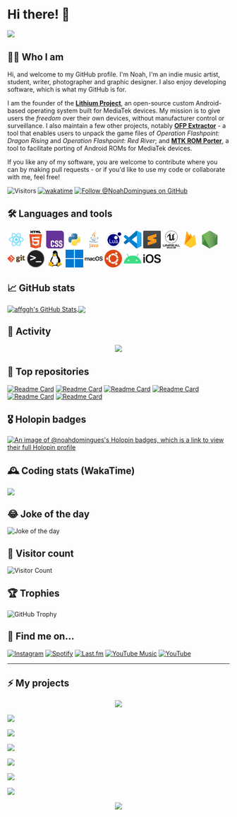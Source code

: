 # Hi there! 👋

[<img src="https://github.com/user-attachments/assets/c62c6e40-c86f-4790-ac95-bb3dbf80a00f">](https://discord.gg/3zbfaTNN7V)

## 🙋‍♂️ Who I am

Hi, and welcome to my GitHub profile. I'm Noah, I'm an indie music artist, student, writer, photographer and graphic designer. I also enjoy developing software, which is what my GitHub is for.

I am the founder of the **[Lithium Project](https://github.com/NoahDomingues/Lithium)**, an open-source custom Android-based operating system built for MediaTek devices. My mission is to give users the _freedom_ over their own devices, without manufacturer control or surveillance. I also maintain a few other projects, notably **[OFP Extractor](https://github.com/NoahDomingues/OFP-Extractor)** - a tool that enables users to unpack the game files of _Operation Flashpoint: Dragon Rising_ and _Operation Flashpoint: Red River_; and **[MTK ROM Porter](https://github.com/NoahDomingues/MTK-ROM-Porter)**, a tool to facilitate porting of Android ROMs for MediaTek devices.

If you like any of my software, you are welcome to contribute where you can by making pull requests - or if you'd like to use my code or collaborate with me, feel free!

![Visitors](https://visitor-badge.laobi.icu/badge?page_id=NoahDomingues.NoahDomingues) [![wakatime](https://wakatime.com/badge/user/ea04b493-bc6a-4ff5-88e9-17e7f6a3eb9e.svg)](https://wakatime.com/@ea04b493-bc6a-4ff5-88e9-17e7f6a3eb9e) [![Follow @NoahDomingues on GitHub](https://img.shields.io/github/followers/NoahDomingues?label=Follow&style=social)](https://github.com/NoahDomingues)

<!--
![GitHub commit activity](https://img.shields.io/github/commit-activity/w/NoahDomingues/Lithium?style=flat)
-->

## 🛠️ Languages and tools

<p align="left">
<a target="_blank" rel="noopener noreferrer" href="https://raw.githubusercontent.com/github/explore/80688e429a7d4ef2fca1e82350fe8e3517d3494d/topics/react/react.png"><img src="https://raw.githubusercontent.com/github/explore/80688e429a7d4ef2fca1e82350fe8e3517d3494d/topics/react/react.png" alt="REACT" style="max-width: 100%;" height="40"></a>
<a target="_blank" rel="noopener noreferrer" href="https://raw.githubusercontent.com/github/explore/80688e429a7d4ef2fca1e82350fe8e3517d3494d/topics/html/html.png"><img alt="HTML5" src="https://raw.githubusercontent.com/github/explore/80688e429a7d4ef2fca1e82350fe8e3517d3494d/topics/html/html.png" style="max-width: 100%;" height="40"></a>
<a target="_blank" rel="noopener noreferrer" href="https://raw.githubusercontent.com/github/explore/80688e429a7d4ef2fca1e82350fe8e3517d3494d/topics/css/css.png"><img src="https://raw.githubusercontent.com/github/explore/80688e429a7d4ef2fca1e82350fe8e3517d3494d/topics/css/css.png" alt="CSS" style="max-width: 100%;" height="40"></a>
<a target="_blank" rel="noopener noreferrer" href="https://raw.githubusercontent.com/github/explore/80688e429a7d4ef2fca1e82350fe8e3517d3494d/topics/python/python.png"><img src="https://raw.githubusercontent.com/github/explore/80688e429a7d4ef2fca1e82350fe8e3517d3494d/topics/python/python.png" alt="Python" style="max-width: 100%;" height="40"></a>
<a target="_blank" rel="noopener noreferrer" href="https://raw.githubusercontent.com/github/explore/80688e429a7d4ef2fca1e82350fe8e3517d3494d/topics/java/java.png"><img src="https://raw.githubusercontent.com/github/explore/80688e429a7d4ef2fca1e82350fe8e3517d3494d/topics/java/java.png" alt="Java" style="max-width: 100%;" height="40"></a>
<a target="_blank" rel="noopener noreferrer" href="https://raw.githubusercontent.com/github/explore/80688e429a7d4ef2fca1e82350fe8e3517d3494d/topics/lua/lua.png"><img src="https://raw.githubusercontent.com/github/explore/80688e429a7d4ef2fca1e82350fe8e3517d3494d/topics/lua/lua.png" alt="Lua" style="max-width: 100%;" height="40"></a>
<a target="_blank" rel="noopener noreferrer" href="https://raw.githubusercontent.com/github/explore/80688e429a7d4ef2fca1e82350fe8e3517d3494d/topics/visual-studio-code/visual-studio-code.png"><img src="https://raw.githubusercontent.com/github/explore/80688e429a7d4ef2fca1e82350fe8e3517d3494d/topics/visual-studio-code/visual-studio-code.png" alt="VS Code" style="max-width: 100%;" height="40"></a>
<a target="_blank" rel="noopener noreferrer" href="https://raw.githubusercontent.com/github/explore/80688e429a7d4ef2fca1e82350fe8e3517d3494d/topics/visual-studio-code/visual-studio-code.png"><img src="https://raw.githubusercontent.com/github/explore/80688e429a7d4ef2fca1e82350fe8e3517d3494d/topics/sublime-text/sublime-text.png" alt="Sublime Text" style="max-width: 100%;" height="40"></a>
<a target="_blank" rel="noopener noreferrer" href="https://raw.githubusercontent.com/github/explore/80688e429a7d4ef2fca1e82350fe8e3517d3494d/topics/unreal-engine/unreal-engine.png"><img src="https://raw.githubusercontent.com/github/explore/80688e429a7d4ef2fca1e82350fe8e3517d3494d/topics/unreal-engine/unreal-engine.png" alt="Unreal Engine" style="max-width: 100%;" height="40"></a>
<a target="_blank" rel="noopener noreferrer" href="https://raw.githubusercontent.com/github/explore/80688e429a7d4ef2fca1e82350fe8e3517d3494d/topics/sublime-text/sublime-text.png"><img src="https://raw.githubusercontent.com/github/explore/80688e429a7d4ef2fca1e82350fe8e3517d3494d/topics/firebase/firebase.png" alt="Firebase" style="max-width: 100%;" height="40"></a>
<a target="_blank" rel="noopener noreferrer" href="https://raw.githubusercontent.com/github/explore/80688e429a7d4ef2fca1e82350fe8e3517d3494d/topics/bootstrap/bootstrap.png"><img src="https://raw.githubusercontent.com/github/explore/80688e429a7d4ef2fca1e82350fe8e3517d3494d/topics/nodejs/nodejs.png" alt="NodeJS" style="max-width: 100%;" height="40"></a>
<a target="_blank" rel="noopener noreferrer" href="https://raw.githubusercontent.com/github/explore/80688e429a7d4ef2fca1e82350fe8e3517d3494d/topics/git/git.png"><img src="https://raw.githubusercontent.com/github/explore/80688e429a7d4ef2fca1e82350fe8e3517d3494d/topics/git/git.png" alt="Git" style="max-width: 100%;" height="40"></a>
<a target="_blank" rel="noopener noreferrer" href="https://raw.githubusercontent.com/github/explore/80688e429a7d4ef2fca1e82350fe8e3517d3494d/topics/terminal/terminal.png"><img src="https://raw.githubusercontent.com/github/explore/80688e429a7d4ef2fca1e82350fe8e3517d3494d/topics/terminal/terminal.png" alt="Terminal" style="max-width: 100%;" height="40"></a>
<a target="_blank" rel="noopener noreferrer" href="https://raw.githubusercontent.com/github/explore/80688e429a7d4ef2fca1e82350fe8e3517d3494d/topics/linux/linux.png"><img src="https://raw.githubusercontent.com/github/explore/80688e429a7d4ef2fca1e82350fe8e3517d3494d/topics/linux/linux.png" alt="Linux" style="max-width: 100%;" height="40"></a>
<a target="_blank" rel="noopener noreferrer" href="https://raw.githubusercontent.com/github/explore/80688e429a7d4ef2fca1e82350fe8e3517d3494d/topics/windows/windows.png"><img src="https://raw.githubusercontent.com/github/explore/80688e429a7d4ef2fca1e82350fe8e3517d3494d/topics/windows/windows.png" alt="Windows" style="max-width: 100%;" height="40"></a>
<a target="_blank" rel="noopener noreferrer" href="https://raw.githubusercontent.com/github/explore/80688e429a7d4ef2fca1e82350fe8e3517d3494d/topics/macos/macos.png"><img src="https://raw.githubusercontent.com/github/explore/80688e429a7d4ef2fca1e82350fe8e3517d3494d/topics/macos/macos.png" alt="MacOS" style="max-width: 100%;" height="40"></a>
<a target="_blank" rel="noopener noreferrer" href="https://raw.githubusercontent.com/github/explore/80688e429a7d4ef2fca1e82350fe8e3517d3494d/topics/ubuntu/ubuntu.png"><img src="https://raw.githubusercontent.com/github/explore/80688e429a7d4ef2fca1e82350fe8e3517d3494d/topics/ubuntu/ubuntu.png" alt="Ubuntu" style="max-width: 100%;" height="40"></a>
<a target="_blank" rel="noopener noreferrer" href="https://raw.githubusercontent.com/github/explore/80688e429a7d4ef2fca1e82350fe8e3517d3494d/topics/android/android.png"><img src="https://raw.githubusercontent.com/github/explore/80688e429a7d4ef2fca1e82350fe8e3517d3494d/topics/android/android.png" alt="Android" style="max-width: 100%;" height="40"></a>
<a target="_blank" rel="noopener noreferrer" href="https://raw.githubusercontent.com/github/explore/80688e429a7d4ef2fca1e82350fe8e3517d3494d/topics/ios/ios.png"><img src="https://raw.githubusercontent.com/github/explore/80688e429a7d4ef2fca1e82350fe8e3517d3494d/topics/ios/ios.png" alt="iOS" style="max-width: 100%;" height="40"></a>
</p>

## 📈 GitHub stats

<a href="https://github.com/NoahDomingues/NoahDomingues">
  <img align="center" src="https://github-readme-stats.vercel.app/api?username=NoahDomingues&show=reviews,discussions_started,discussions_answered,prs_merged,prs_merged_percentage&show_icons=true&line_height=27&count_private=true&title_color=ffffff&text_color=c9cacc&icon_color=2bbc8a&bg_color=1d1f21" alt="affggh's GitHub Stats" />
</a>
<a href="https://github.com/NoahDomingues/NoahDomingues">
  <img align="center" src="https://github-readme-stats.vercel.app/api/top-langs/?username=NoahDomingues&title_color=ffffff&text_color=c9cacc&icon_color=2bbc8a&bg_color=1d1f21&langs_count=6" />
</a>

<!-- REMOVED WHILE UNAVAILABLE
## 🔥 GitHub Streak

![GitHub Streak](https://github-readme-streak-stats.herokuapp.com/?user=NoahDomingues&theme=dark)
-->

## 🧪 Activity

<div align="center">
  <img src="https://github-readme-activity-graph.vercel.app/graph?username=NoahDomingues&theme=github-dark&hide_border=false" />
</div>

## 🌟 Top repositories

[![Readme Card](https://github-readme-stats.vercel.app/api/pin/?username=NoahDomingues&repo=OFP-Extractor&theme=blue-green)](https://github.com/NoahDomingues/OFP-Extractor)
[![Readme Card](https://github-readme-stats.vercel.app/api/pin/?username=NoahDomingues&repo=MTK-ROM-Porter&theme=blue-green)](https://github.com/NoahDomingues/MTK-ROM-Porter)
[![Readme Card](https://github-readme-stats.vercel.app/api/pin/?username=NoahDomingues&repo=Lithium&theme=blue-green)](https://github.com/NoahDomingues/Lithium)
[![Readme Card](https://github-readme-stats.vercel.app/api/pin/?username=NoahDomingues&repo=Android-IMG-Editor&theme=blue-green)](https://github.com/NoahDomingues/Android-IMG-Editor)
[![Readme Card](https://github-readme-stats.vercel.app/api/pin/?username=NoahDomingues&repo=Auto-TWRP-Builder&theme=blue-green)](https://github.com/NoahDomingues/Auto-TWRP-Builder)
[![Readme Card](https://github-readme-stats.vercel.app/api/pin/?username=NoahDomingues&repo=MTK-Toolbox&theme=blue-green)](https://github.com/NoahDomingues/MTK-Toolbox)

<!-- 
<a href="https://github.com/NoahDomingues/NoahDomingues">
  <img align="center" src="https://github-readme-stats.vercel.app/api/pin/?username=NoahDomingues&repo=OFP-Extractor&title_color=ffffff&text_color=c9cacc&icon_color=2bbc8a&bg_color=1d1f21&langs_count=6" />
</a>
<a href="https://github.com/NoahDomingues/NoahDomingues">
  <img align="center" src="https://github-readme-stats.vercel.app/api/pin/?username=NoahDomingues&repo=MTK-ROM-Porter&title_color=ffffff&text_color=c9cacc&icon_color=2bbc8a&bg_color=1d1f21&langs_count=6" />
</a>
<a href="https://github.com/NoahDomingues/NoahDomingues">
  <img align="center" src="https://github-readme-stats.vercel.app/api/pin/?username=NoahDomingues&repo=Lithium&title_color=ffffff&text_color=c9cacc&icon_color=2bbc8a&bg_color=1d1f21&langs_count=6" />
</a>
<a href="https://github.com/NoahDomingues/NoahDomingues">
  <img align="center" src="https://github-readme-stats.vercel.app/api/pin/?username=NoahDomingues&repo=Lithium-Beta&title_color=ffffff&text_color=c9cacc&icon_color=2bbc8a&bg_color=1d1f21&langs_count=6" />
</a>
-->

## 🎖 Holopin badges

[![An image of @noahdomingues's Holopin badges, which is a link to view their full Holopin profile](https://holopin.me/noahdomingues)](https://holopin.io/@noahdomingues)

## 🕰️ Coding stats (WakaTime)

<!--
![WakaTime stats](https://github-readme-stats.vercel.app/api/wakatime?username=@NoahDomingues)
-->

<a href="https://github.com/NoahDomingues/NoahDomingues">
  <img align="center" src="https://github-readme-stats.vercel.app/api/wakatime?username=NoahDomingues&title_color=ffffff&text_color=c9cacc&icon_color=2bbc8a&bg_color=1d1f21" />
</a>

## 😂 Joke of the day

![Joke of the day](https://readme-jokes.vercel.app/api)

## 👀 Visitor count

![Visitor Count](https://profile-counter.glitch.me/NoahDomingues/count.svg)

## 🏆 Trophies

![GitHub Trophy](https://github-profile-trophy.vercel.app/?username=NoahDomingues)

<!--
<div align="left">
  <img src="https://github-profile-trophy.vercel.app/?username=NoahDomingues&theme=darkhub&no-frame=true&column=7&margin-w=10" />
</div>
-->

## 👊 Find me on...

[![Instagram](https://img.shields.io/badge/Instagram-%23E4405F.svg?style=for-the-badge&logo=Instagram&logoColor=white)](https://instagram.com/itsnoahdomingues) [![Spotify](https://img.shields.io/badge/Spotify-1ED760?style=for-the-badge&logo=spotify&logoColor=white)](https://open.spotify.com/artist/6I4XmPMX2U6239LfO1KgPr) [![Last.fm](https://img.shields.io/badge/last.fm-D51007?style=for-the-badge&logo=last.fm&logoColor=white)](https://last.fm/artist/Noah+Domingues) [![YouTube Music](https://img.shields.io/badge/YouTube_Music-FF0000?style=for-the-badge&logo=youtube-music&logoColor=white)](https://music.youtube.com/channel/UC_MrgPmtT0-d6Dqd4QVe5GQ?si=MLKYquRrITFrhqEa) [![YouTube](https://img.shields.io/badge/YouTube-%23FF0000.svg?style=for-the-badge&logo=YouTube&logoColor=white)](https://youtube.com/@NoahDomingues?sub_confirmation=1)

---

## ⚡ My projects

<div align="center">
  <img src="https://capsule-render.vercel.app/api?type=waving&color=gradient&height=100&section=header&reversal=true" />
</div>

[<img src="https://github.com/user-attachments/assets/7fe76dd2-d329-420f-a809-7424960cf766">](https://discord.gg/3zbfaTNN7V)

[<img src="https://github.com/user-attachments/assets/9a97cd0d-39f7-45d0-a56b-7e44221b8e87">](https://discord.gg/3zbfaTNN7V)

[<img src="https://github.com/user-attachments/assets/7720f0a2-2489-42d8-acc7-a862b021eec5">](https://discord.gg/3zbfaTNN7V)

[<img src="https://github.com/user-attachments/assets/0a4bb969-dec8-42f2-afd8-0858283ac3fe">](https://discord.gg/3zbfaTNN7V)

[<img src="https://github.com/user-attachments/assets/9fdc99bb-dd90-4572-ad78-e824e6e7c64b">](https://discord.gg/3zbfaTNN7V)

[<img src="https://github.com/user-attachments/assets/63ee6f6f-5b81-4b77-b522-a6a9b7046639">](https://discord.gg/Z88NnTgpWU)

<div align="center">
  <img src="https://capsule-render.vercel.app/api?type=waving&color=gradient&height=100&section=footer" />
</div>

<!--
**NoahDomingues/NoahDomingues** is a ✨ _special_ ✨ repository because its `README.md` (this file) appears on your GitHub profile.

Here are some ideas to get you started:

- 🔭 I’m currently working on ...
- 🌱 I’m currently learning ...
- 👯 I’m looking to collaborate on ...
- 🤔 I’m looking for help with ...
- 💬 Ask me about ...
- 📫 How to reach me: ...
- 😄 Pronouns: ...
- ⚡ Fun fact: ...
-->
